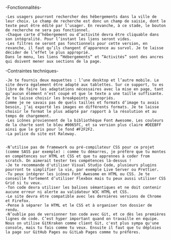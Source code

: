 -Fonctionnalités-

    -Les usagers pourront rechercher des hébergements dans la ville de leur choix. Le champ de recherche est donc un champ de saisie, dont le texte peut être édité par l’usager. En revanche, à ce stade, le bouton de recherche ne sera pas fonctionnel.
    -Chaque carte d’hébergement ou d’activité devra être cliquable dans son intégralité. Pour l’instant les liens seront vides.
    -Les filtres ne seront pas fonctionnels pour cette version, en revanche, il faut qu’ils changent d’apparence au survol. Je te laisse décider de l’effet le plus approprié.
    Dans le menu, les liens “Hébergements” et “Activités” sont des ancres qui doivent mener aux sections de la page.

-Contraintes techniques-

    -Je te fournis deux maquettes : l’une desktop et l’autre mobile. Le site devra également être adapté aux tablettes. Sur ce support, tu es libre de faire les adaptations nécessaires avec la mise en page, tant qu’aucun élément n’est coupé et que le texte a une taille suffisante. Je te laisse choisir les breakpoints appropriés.
    Comme je ne savais pas de quels tailles et formats d’image tu avais besoin, j’ai exporté les images en différents formats. Je te laisse choisir le format le plus adapté par rapport à la résolution et au temps de chargement.
    -Les icônes proviennent de la bibliothèque Font Awesome. Les couleurs de la charte sont le bleu #0065FC, et sa version plus claire #DEEBFF ainsi que le gris pour le fond #F2F2F2.
    -La police du site est Raleway.


    -N’utilise pas de framework ou pré-compilateur CSS pour ce projet (comme SASS par exemple) : comme tu démarres, je préfère que tu montes en compétences sur HTML et CSS et que tu apprennes à coder from scratch. On aimerait tester tes compétences là-dessus !
    -Je te recommande d'utiliser Visual Studio Code, plusieurs plugins pourront te simplifier la vie, par exemple Live Server ou Prettier.
    -Tu peux intégrer les icônes Font Awesome en HTML ou CSS. Je te conseille fortement d’utiliser Flexbox mais tu peux aussi utiliser CSS Grid si tu veux.
    -Ton code devra utiliser les balises sémantiques et ne doit contenir aucune erreur ni alerte au validateur W3C HTML et CSS.
    -Le site devra être compatible avec les dernières versions de Chrome et Firefox.
    -Pense à séparer le HTML et le CSS et à organiser ton dossier de rendu.
    -N’oublie pas de versionner ton code avec Git, et ce dès les premières lignes de code. C’est hyper important quand on travaille en équipe. Nous on utilise GitKraken comme client Git, c'est plus sympa qu'une console, mais tu fais comme tu veux. Ensuite il faut que tu déploies la page sur GitHub Pages ou GitLab Pages comme tu préfères.
